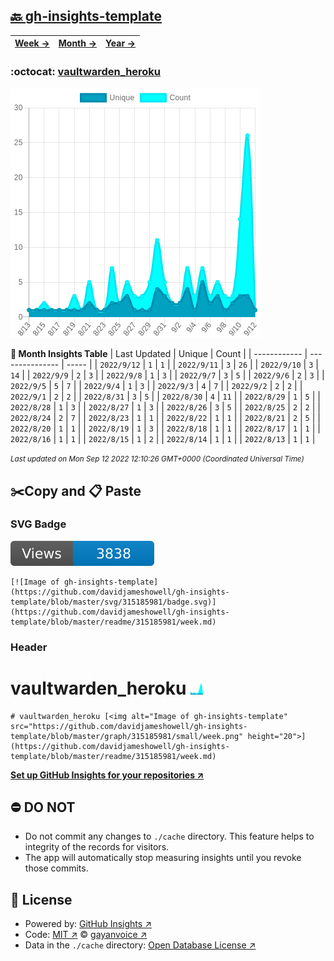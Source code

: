## [🔙 gh-insights-template](https://github.com/davidjameshowell/gh-insights-template)
| [**Week →**](https://github.com/davidjameshowell/gh-insights-template/blob/master/readme/315185981/week.md) | [**Month →**](https://github.com/davidjameshowell/gh-insights-template/blob/master/readme/315185981/month.md) | [**Year →**](https://github.com/davidjameshowell/gh-insights-template/blob/master/readme/315185981/year.md) |
 | ------------ | --------------- | ----- |

### :octocat: [vaultwarden_heroku](https://github.com/davidjameshowell/vaultwarden_heroku)
![Image of gh-insights-template](https://github.com/davidjameshowell/gh-insights-template/blob/master/graph/315185981/large/month.png)

**:calendar: Month Insights Table**
| Last Updated | Unique | Count |
 | ------------ | --------------- | ----- |
 | `2022/9/12` |  `1` | `1` |
 | `2022/9/11` |  `3` | `26` |
 | `2022/9/10` |  `3` | `14` |
 | `2022/9/9` |  `2` | `3` |
 | `2022/9/8` |  `1` | `3` |
 | `2022/9/7` |  `3` | `5` |
 | `2022/9/6` |  `2` | `3` |
 | `2022/9/5` |  `5` | `7` |
 | `2022/9/4` |  `1` | `3` |
 | `2022/9/3` |  `4` | `7` |
 | `2022/9/2` |  `2` | `2` |
 | `2022/9/1` |  `2` | `2` |
 | `2022/8/31` |  `3` | `5` |
 | `2022/8/30` |  `4` | `11` |
 | `2022/8/29` |  `1` | `5` |
 | `2022/8/28` |  `1` | `3` |
 | `2022/8/27` |  `1` | `3` |
 | `2022/8/26` |  `3` | `5` |
 | `2022/8/25` |  `2` | `2` |
 | `2022/8/24` |  `2` | `7` |
 | `2022/8/23` |  `1` | `1` |
 | `2022/8/22` |  `1` | `1` |
 | `2022/8/21` |  `2` | `5` |
 | `2022/8/20` |  `1` | `1` |
 | `2022/8/19` |  `1` | `3` |
 | `2022/8/18` |  `1` | `1` |
 | `2022/8/17` |  `1` | `1` |
 | `2022/8/16` |  `1` | `1` |
 | `2022/8/15` |  `1` | `2` |
 | `2022/8/14` |  `1` | `1` |
 | `2022/8/13` |  `1` | `1` |

<small><i>Last updated on Mon Sep 12 2022 12:10:26 GMT+0000 (Coordinated Universal Time)</i></small>

## ✂️Copy and 📋 Paste
### SVG Badge
[![Image of gh-insights-template](https://github.com/davidjameshowell/gh-insights-template/blob/master/svg/315185981/badge.svg)](https://github.com/davidjameshowell/gh-insights-template/blob/master/readme/315185981/week.md)
```readme
[![Image of gh-insights-template](https://github.com/davidjameshowell/gh-insights-template/blob/master/svg/315185981/badge.svg)](https://github.com/davidjameshowell/gh-insights-template/blob/master/readme/315185981/week.md)
```
### Header
# vaultwarden_heroku [<img alt="Image of gh-insights-template" src="https://github.com/davidjameshowell/gh-insights-template/blob/master/graph/315185981/small/week.png" height="20">](https://github.com/davidjameshowell/gh-insights-template/blob/master/readme/315185981/week.md)
```readme
# vaultwarden_heroku [<img alt="Image of gh-insights-template" src="https://github.com/davidjameshowell/gh-insights-template/blob/master/graph/315185981/small/week.png" height="20">](https://github.com/davidjameshowell/gh-insights-template/blob/master/readme/315185981/week.md)
```
[**Set up GitHub Insights for your repositories ↗️**](https://github.com/gayanvoice/github-insights)
## ⛔ DO NOT
- Do not commit any changes to `./cache` directory. This feature helps to integrity of the records for visitors.
- The app will automatically stop measuring insights until you revoke those commits.
## 📄 License
- Powered by: [GitHub Insights ↗️](https://github.com/gayanvoice/github-insights)
- Code: [MIT ↗️](./LICENSE) © [gayanvoice ↗️](https://github.com/gayanvoice)
- Data in the `./cache` directory: [Open Database License ↗️](https://opendatacommons.org/licenses/odbl/1-0/)